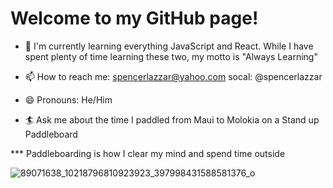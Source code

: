 
# Welcome to my GitHub page!


- 💾 I'm currently learning everything JavaScript and React. While I have spent plenty of time learning these two, my motto is "Always Learning"

- 📫 How to reach me: spencerlazzar@yahoo.com socal: @spencerlazzar

- 😄 Pronouns: He/Him

- 🏄‍ Ask me about the time I paddled from Maui to Molokia on a Stand up Paddleboard

*** Paddleboarding is how I clear my mind and spend time outside


![89071638_10218796810923923_397998431588581376_o](https://user-images.githubusercontent.com/61704549/116324994-03671980-a776-11eb-9478-71415270e2a2.jpg)





<!--
**spencerlazzar/spencerlazzar** is a ✨ _special_ ✨ repository because its `README.md` (this file) appears on your GitHub profile.

Here are some ideas to get you started:

- 🔭 I’m currently working on ...
- 🌱 I’m currently learning ...
- 👯 I’m looking to collaborate on ...
- 🤔 I’m looking for help with ...
- 💬 Ask me about ...
- 📫 How to reach me: ...
- 😄 Pronouns: ...
- ⚡ Fun fact: ...
-->

